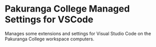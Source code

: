 # Pakuranga College Managed Settings for VSCode

Manages some extensions and settings for Visual Studio Code on the Pakuranga College workspace computers.
